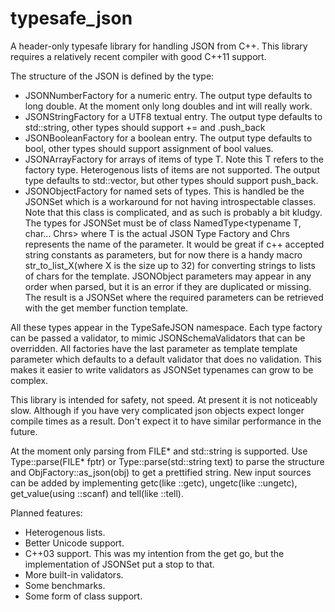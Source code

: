 typesafe_json
=============

A header-only typesafe library for handling JSON from C++. This library requires a relatively recent compiler with good C++11 support.

The structure of the JSON is defined by the type: 

* JSONNumberFactory for a numeric entry. The output type defaults to long double. At the moment only long doubles and int will really work.
* JSONStringFactory for a UTF8 textual entry. The output type defaults to std::string, other types should support += and .push_back
* JSONBooleanFactory for a boolean entry. The output type defaults to bool, other types should support assignment of bool values.
* JSONArrayFactory for arrays of items of type T. Note this T refers to the factory type. Heterogenous lists of items are not supported. The output type defaults to std::vector<T>, but other types should support push_back.
* JSONObjectFactory for named sets of types. This is handled be the JSONSet which is a workaround for not having introspectable classes. Note that this class is complicated, and as such is probably a bit kludgy. The types for JSONSet must be of class NamedType<typename T, char... Chrs> where T is the actual JSON Type Factory and Chrs represents the name of the parameter. It would be great if c++ accepted string constants as parameters, but for now there is a handy macro str_to_list_X(where X is the size up to 32) for converting strings to lists of chars for the template. JSONObject parameters may appear in any order when parsed, but it is an error if they are duplicated or missing. The result is a JSONSet where the required parameters can be retrieved with the get member function template.

All these types appear in the TypeSafeJSON namespace. Each type factory can be passed a validator, to mimic JSONSchemaValidators that can be overridden. All factories have the last parameter as template template parameter which defaults to a default validator that does no validation. This makes it easier to write validators as JSONSet typenames can grow to be complex.

This library is intended for safety, not speed. At present it is not noticeably slow. Although if you have very complicated json objects expect longer compile times as a result. Don't expect it to have similar performance in the future.

At the moment only parsing from FILE* and std::string is supported. Use Type::parse(FILE* fptr) or Type::parse(std::string text) to parse the structure and ObjFactory::as_json(obj) to get a prettified string. New input sources can be added by implementing getc(like ::getc), ungetc(like ::ungetc), get_value<T>(using ::scanf) and tell(like ::tell).

Planned features:

* Heterogenous lists.
* Better Unicode support.
* C++03 support. This was my intention from the get go, but the implementation of JSONSet put a stop to that.
* More built-in validators.
* Some benchmarks.
* Some form of class support.
